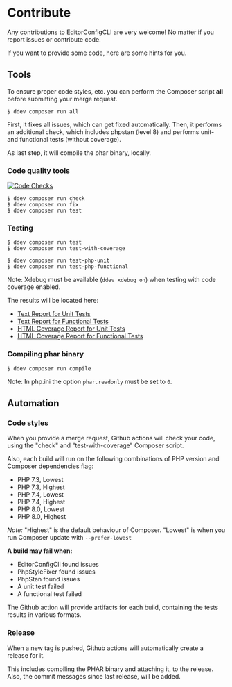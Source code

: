 # Contribute

Any contributions to EditorConfigCLI are very welcome! No matter if you report issues or contribute code.

If you want to provide some code, here are some hints for you.

## Tools

To ensure proper code styles, etc. you can perform the Composer script **all** before submitting your
merge request.

```
$ ddev composer run all
```

First, it fixes all issues, which can get fixed automatically. Then, it performs an additional check,
which includes phpstan (level 8) and performs unit- and functional tests (without coverage).

As last step, it will compile the phar binary, locally.


### Code quality tools

[![Code Checks](https://github.com/a-r-m-i-n/editorconfig-cli/actions/workflows/code-checks.yml/badge.svg)](https://github.com/a-r-m-i-n/editorconfig-cli/actions/workflows/code-checks.yml)

```
$ ddev composer run check
$ ddev composer run fix
$ ddev composer run test
```

### Testing

```
$ ddev composer run test
$ ddev composer run test-with-coverage

$ ddev composer run test-php-unit
$ ddev composer run test-php-functional
```
Note: Xdebug must be available (``ddev xdebug on``) when testing with code coverage enabled.

The results will be located here:

- [Text Report for Unit Tests](../.build/reports/phpunit-unit-results.txt)
- [Text Report for Functional Tests](../.build/reports/phpunit-functional-results.txt)
- [HTML Coverage Report for Unit Tests](../.build/reports/coverage-unit/index.html)
- [HTML Coverage Report for Functional Tests](../.build/reports/coverage-functional/index.html)


### Compiling phar binary

```
$ ddev composer run compile
```

Note: In php.ini the option ``phar.readonly`` must be set to ``0``.


## Automation

### Code styles

When you provide a merge request, Github actions will check your code, using the "check" and "test-with-coverage"
Composer script.

Also, each build will run on the following combinations of PHP version and Composer dependencies flag:

- PHP 7.3, Lowest
- PHP 7.3, Highest
- PHP 7.4, Lowest
- PHP 7.4, Highest
- PHP 8.0, Lowest
- PHP 8.0, Highest

*Note:* "Highest" is the default behaviour of Composer.
        "Lowest" is when you run Composer update with ``--prefer-lowest``


**A build may fail when:**

- EditorConfigCli found issues
- PhpStyleFixer found issues
- PhpStan found issues
- A unit test failed
- A functional test failed


The Github action will provide artifacts for each build, containing the tests results in various formats.


### Release

When a new tag is pushed, Github actions will automatically create a release for it.

This includes compiling the PHAR binary and attaching it, to the release.
Also, the commit messages since last release, will be added.
